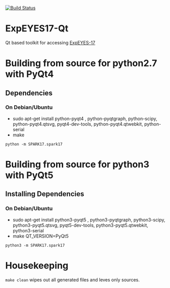 [![Build Status](https://api.travis-ci.org/csparkresearch/ExpEYES17-Qt.svg?branch=master)](https://api.travis-ci.org/csparkresearch/ExpEYES17-Qt)
# ExpEYES17-Qt
Qt based toolkit for accessing [ExpEYES-17](http://expeyes.in)

# Building from source for python2.7 with PyQt4

## Dependencies

### On Debian/Ubuntu
+ sudo apt-get install python-pyqt4 , python-pyqtgraph, python-scipy, python-pyqt4.qtsvg, pyqt4-dev-tools, python-pyqt4.qtwebkit, python-serial
+ make

`python -m SPARK17.spark17`


# Building from source for python3 with PyQt5

## Installing Dependencies

### On Debian/Ubuntu
+ sudo apt-get install python3-pyqt5 , python3-pyqtgraph, python3-scipy, python3-pyqt5.qtsvg, pyqt5-dev-tools, python3-pyqt5.qtwebkit, python3-serial
+ make QT_VERSION=PyQt5

`python3 -m SPARK17.spark17`


# Housekeeping

`make clean` wipes out all generated files and leves only sources.


